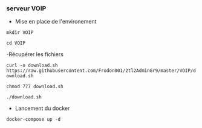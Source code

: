 
### serveur VOIP
- Mise en place de l'environement

`mkdir VOIP`

`cd VOIP`

-Récupérer les fichiers

`curl -o download.sh https://raw.githubusercontent.com/Frodon001/2tl2AdminGr9/master/VOIP/download.sh`

`chmod 777 download.sh`

`./download.sh`

- Lancement du docker

`docker-compose up -d`